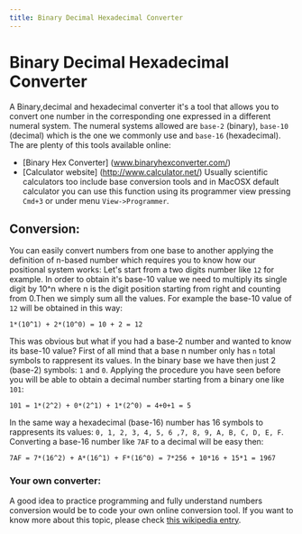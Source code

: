 ```yaml
---
title: Binary Decimal Hexadecimal Converter
---
```

# Binary Decimal Hexadecimal Converter

A Binary,decimal and hexadecimal converter it's a tool that allows you to convert one number in the corresponding one expressed in a different numeral system. The numeral systems allowed are `base-2` (binary), `base-10` (decimal) which is the one we commonly use and `base-16` (hexadecimal).
The are plenty of this tools available online:
* [Binary Hex Converter] (www.binaryhexconverter.com/)
* [Calculator website] (http://www.calculator.net/)
Usually scientific calculators too include base conversion tools and in MacOSX default calculator you can use this function using its programmer view pressing `Cmd+3` or under menu `View->Programmer`.

## Conversion:
You can easily convert numbers from one base to another applying the definition of n-based number which requires you to know how our positional system works:
Let's start from a two digits number like `12` for example. In order to obtain it's base-10 value we need to multiply its single digit by 10^n where n is the digit position starting from right and counting from 0.Then we simply sum all the values.
For example the base-10 value of `12` will be obtained in this way: 

```
1*(10^1) + 2*(10^0) = 10 + 2 = 12
```
This was obvious but what if you had a base-2 number and wanted to know its base-10 value?
First of all mind that a base n number only has `n` total symbols to rappresent its values.
In the binary base we have then just 2 (base-2) symbols: `1` and `0`.
Applying the procedure you have seen before you will be able to obtain a decimal number starting from a binary one like `101`:

```
101 = 1*(2^2) + 0*(2^1) + 1*(2^0) = 4+0+1 = 5
```

In the same way a hexadecimal (base-16) number has 16 symbols to rappresents its values: `0, 1, 2, 3, 4, 5, 6 ,7, 8, 9, A, B, C, D, E, F`.
Converting a base-16 number like `7AF` to a decimal will be easy then:

```
7AF = 7*(16^2) + A*(16^1) + F*(16^0) = 7*256 + 10*16 + 15*1 = 1967 
```

### Your own converter:
A good idea to practice programming and fully understand numbers conversion would be to code your own online conversion tool.
If you want to know more about this topic, please check [this wikipedia entry](https://en.wikipedia.org/wiki/Positional_notation).



